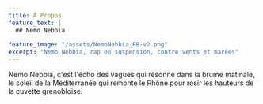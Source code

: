 ```yaml
---
title: À Propos
feature_text: |
  ## Nemo Nebbia
  
feature_image: "/assets/NemoNebbia_FB-v2.png"
excerpt: "Nemo Nebbia, rap en suspension, contre vents et marées"
---
```


Nemo Nebbia, c'est l'écho des vagues qui résonne dans la brume matinale, le soleil de la Méditerranée qui remonte le Rhône pour rosir les hauteurs de la cuvette grenobloise.

